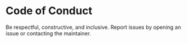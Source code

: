 # Code of Conduct

Be respectful, constructive, and inclusive.
Report issues by opening an issue or contacting the maintainer.
